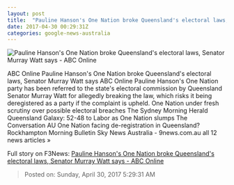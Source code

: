 ```yaml
---
layout: post
title:  "Pauline Hanson's One Nation broke Queensland's electoral laws, Senator Murray Watt says - ABC Online"
date: 2017-04-30 00:29:31Z
categories: google-news-australia
---
```


![Pauline Hanson's One Nation broke Queensland's electoral laws, Senator Murray Watt says - ABC Online](http://www.abc.net.au/news/image/8414616-1x1-700x700.jpg)

ABC Online Pauline Hanson's One Nation broke Queensland's electoral laws, Senator Murray Watt says ABC Online Pauline Hanson's One Nation party has been referred to the state's electoral commission by Queensland Senator Murray Watt for allegedly breaking the law, which risks it being deregistered as a party if the complaint is upheld. One Nation under fresh scrutiny over possible electoral breaches The Sydney Morning Herald Queensland Galaxy: 52-48 to Labor as One Nation slumps The Conversation AU One Nation facing de-registration in Queensland? Rockhampton Morning Bulletin Sky News Australia - 9news.com.au all 12 news articles »


Full story on F3News: [Pauline Hanson's One Nation broke Queensland's electoral laws, Senator Murray Watt says - ABC Online](http://www.f3nws.com/n/bRDTQC)

> Posted on: Sunday, April 30, 2017 5:29:31 AM
